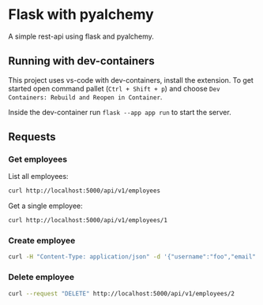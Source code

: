 # Flask with pyalchemy

A simple rest-api using flask and pyalchemy.

## Running with dev-containers

This project uses vs-code with dev-containers, install the extension. To get started open command pallet (`Ctrl + Shift + p`) and
choose `Dev Containers: Rebuild and Reopen in Container`.

Inside the dev-container run `flask --app app run` to start the server.

## Requests

### Get employees

List all employees:

```sh
curl http://localhost:5000/api/v1/employees
```

Get a single employee:

```sh
curl http://localhost:5000/api/v1/employees/1
```

### Create employee

```sh
curl -H "Content-Type: application/json" -d '{"username":"foo","email":"foo@bar.com"}' http://localhost:5000/api/v1/employees
```

### Delete employee

```sh
curl --request "DELETE" http://localhost:5000/api/v1/employees/2
```
